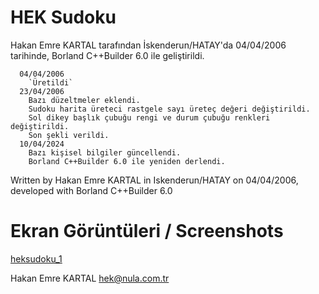 # HEK Sudoku

  Hakan Emre KARTAL tarafından İskenderun/HATAY'da 04/04/2006 tarihinde, 
  Borland C++Builder 6.0 ile geliştirildi.
  
    
      04/04/2006
        `Üretildi`
      23/04/2006
        Bazı düzeltmeler eklendi.
        Sudoku harita üreteci rastgele sayı üreteç değeri değiştirildi.
        Sol dikey başlık çubuğu rengi ve durum çubuğu renkleri değiştirildi.
        Son şekli verildi.
      10/04/2024
        Bazı kişisel bilgiler güncellendi.
        Borland C++Builder 6.0 ile yeniden derlendi.
      
  Written by Hakan Emre KARTAL in Iskenderun/HATAY on 04/04/2006,
  developed with Borland C++Builder 6.0

# Ekran Görüntüleri / Screenshots

[heksudoku_1](https://github.com/AIntelligent/Sudoku/blob/cacbca8bcb2f9034c1c271ccf90bc06fac5753dc/screenshots/heksudoku_1.PNG)

Hakan Emre KARTAL
hek@nula.com.tr
